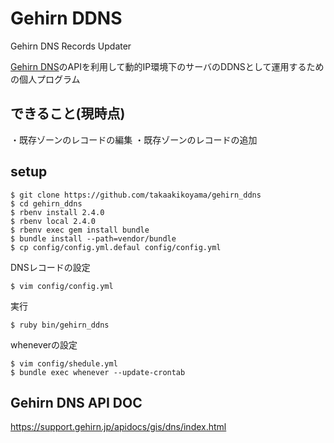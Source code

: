 # Gehirn DDNS
Gehirn DNS Records Updater

[Gehirn DNS](https://www.gehirn.jp/gis/dns.html)のAPIを利用して動的IP環境下のサーバのDDNSとして運用するための個人プログラム

## できること(現時点)
・既存ゾーンのレコードの編集
・既存ゾーンのレコードの追加

## setup
```
$ git clone https://github.com/takaakikoyama/gehirn_ddns
$ cd gehirn_ddns
$ rbenv install 2.4.0
$ rbenv local 2.4.0
$ rbenv exec gem install bundle
$ bundle install --path=vendor/bundle
$ cp config/config.yml.defaul config/config.yml
```

DNSレコードの設定
```
$ vim config/config.yml
```

実行
```
$ ruby bin/gehirn_ddns
```


wheneverの設定
```
$ vim config/shedule.yml
$ bundle exec whenever --update-crontab
```

## Gehirn DNS API DOC
https://support.gehirn.jp/apidocs/gis/dns/index.html